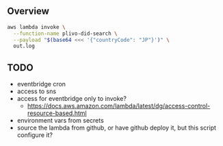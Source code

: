 ## Overview

```bash
aws lambda invoke \
  --function-name plivo-did-search \
  --payload "$(base64 <<< '{"countryCode": "JP"}')" \
  out.log
```

## TODO

- eventbridge cron
- access to sns
- access for eventbridge only to invoke?
  - https://docs.aws.amazon.com/lambda/latest/dg/access-control-resource-based.html
- environment vars from secrets
- source the lambda from github, or have github deploy it, but this script configure it?
